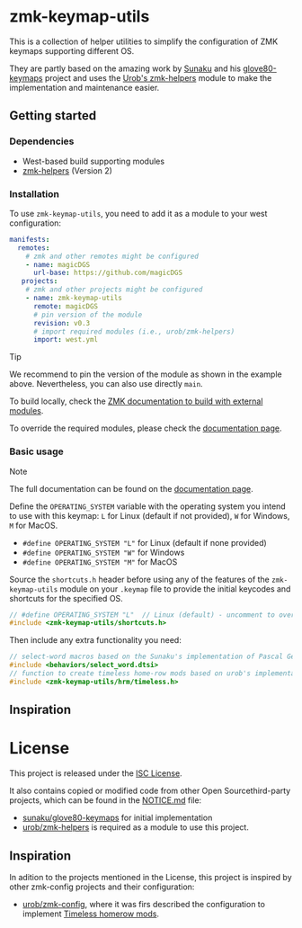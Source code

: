 # zmk-keymap-utils

This is a collection of helper utilities to simplify the configuration of ZMK keymaps supporting different OS.

They are partly based on the amazing work by [Sunaku](https://github.com/sunaku) and his [glove80-keymaps](https://github.com/sunaku/glove80-keymaps) project and uses the [Urob's zmk-helpers](https://github.com/urob/zmk-helpers) module to make the implementation and maintenance easier.

## Getting started

### Dependencies

- West-based build supporting modules
- [zmk-helpers](https://github.com/urob/zmk-helpers) (Version 2)

### Installation

To use `zmk-keymap-utils`, you need to add it as a module to your west configuration:

```yaml
manifests:
  remotes:
    # zmk and other remotes might be configured
    - name: magicDGS
      url-base: https://github.com/magicDGS
   projects:
    # zmk and other projects might be configured
    - name: zmk-keymap-utils
      remote: magicDGS
      # pin version of the module
      revision: v0.3
      # import required modules (i.e., urob/zmk-helpers)
      import: west.yml
```

> [!TIP]
> We recommend to pin the version of the module as shown in the example above.
> Nevertheless, you can also use directly `main`.

To build locally, check the [ZMK documentation to build with external modules](https://zmk.dev/docs/development/local-toolchain/build-flash#building-with-external-modules).

To override the required modules, please check the [documentation page].

### Basic usage

> [!NOTE]
> The full documentation can be found on the [documentation page].

Define the `OPERATING_SYSTEM` variable with the operating system you intend to use with this keymap: `L` for Linux (default if not provided), `W` for Windows, `M` for MacOS.

- `#define OPERATING_SYSTEM "L"` for Linux (default if none provided)
- `#define OPERATING_SYSTEM "W"` for Windows
- `#define OPERATING_SYSTEM "M"` for MacOS

Source the `shortcuts.h` header before using any of the features of the `zmk-keymap-utils` module on your `.keymap` file to provide the initial keycodes and shortcuts for the specified OS.

```c
// #define OPERATING_SYSTEM "L"  // Linux (default) - uncomment to override with explicit values: L, W, M
#include <zmk-keymap-utils/shortcuts.h>
```

Then include any extra functionality you need:

```c
// select-word macros based on the Sunaku's implementation of Pascal Getreuer's Select Word macro from QMK
#include <behaviors/select_word.dtsi>
// function to create timeless home-row mods based on urob's implementation
#include <zmk-keymap-utils/hrm/timeless.h>
```

## Inspiration

# License

This project is released under the [ISC License](LICENSE).

It also contains copied or modified code from other Open Sourcethird-party projects, which can be found in the [NOTICE.md](NOTICE.md) file:

- [sunaku/glove80-keymaps](https://github.com/sunaku/glove80-keymaps) for initial implementation
- [urob/zmk-helpers](https://github.com/urob/zmk-helpers) is required as a module to use this project.

## Inspiration

In adition to the projects mentioned in the License, this project is inspired by other zmk-config projects and their configuration:

- [urob/zmk-config](https://github.com/urob/zmk-config), where it was firs described the configuration to implement [Timeless homerow mods](https://github.com/urob/zmk-config?tab=readme-ov-file#timeless-homerow-mods).

[documentation page]: https://github.com/magicDGS/zmk-keymap-utils/blob/main/docs/README.md
